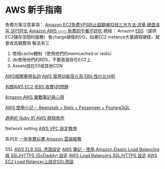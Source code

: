 # AWS 新手指南

免費方案注意事項：
[Amazon EC2免费VPS防止超额被扣钱三大方法:流量 硬盘读写 运行时长](http://www.freehao123.com/amazon-ec2/) 
[Amazon AWS —— 免费的午餐不好吃](http://bropaul.com/post/amazon-aws-in-practice)
總結：
Amazon [EBS](https://aws.amazon.com/tw/ebs/)（提供EC2儲存空間的服務）會charge硬碟的I\/O，如果EC2 instance大量讀寫硬碟，就會收高額費用
解法有三
1. 使用cache機制（使用他們的memcached or redis）
2. db使用他們的RDS，不要直接掛在EC2上
3. Assets放在S3或其他CDN

[AWS相關專用名詞](http://lp43-aws.blogspot.tw/2012/05/aws.html)
[AWS 常用功能简介及 EBS 性价比分析](https://blog.laisky.com/p/aws-ec2-ebs/)

[有關AWS EC2 \(EBS 收費\)的問題](http://blog.wabow.com/archives/2634)

[Amazon AWS 實戰筆記與心得](https://blog.hinablue.me/entry/aws-working-with-amazon-aws/)

[AWS 使用小记－ Beanstalk + Rails + Passenger + PostgreSQL](http://cocacolacat.github.io/2016/03/04/setup-aws-beanstalk-rails-pg.html)

[適用於 Ruby 的 AWS 開發套件](https://aws.amazon.com/tw/sdk-for-ruby/)

Network setting
[AWS VPC 設定教學](http://blog.yslin.tw/2014/02/aws-vpc.html)

系列文
[一年免費玩盡 Amazon 雲端服務](http://www.hkitblog.com/?p=24354)

SSL
[AWS ELB SSL 憑證設定](https://tzangms.com/aws-elb-ssl-certificate-setup/)
[AWS 筆記 - 使用 Amazon Elastic Load Balancing 與 SSL\/HTTPS \(GoDaddy\) 設定](http://blog.changyy.org/2014/04/aws-amazon-elastic-load-balancing.html)
[AWS Load Balancers SSL\/HTTPS 設定](http://jade.logdown.com/posts/233257-aws-load-balancers-set-ssl-https)
[AWS EC2 Load Balancer上設定SSL憑證](http://www.petekcchen.com/2014/06/configure-ssl-on-aws-ec2-load-balancer.html)

